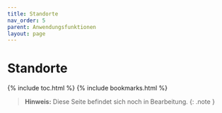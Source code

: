 ```yaml
---
title: Standorte
nav_order: 5
parent: Anwendungsfunktionen
layout: page
---
```


# Standorte
{% include toc.html %}
{% include bookmarks.html %}

> **Hinweis:** Diese Seite befindet sich noch in Bearbeitung.
{: .note }
